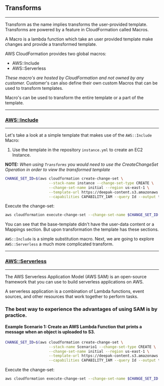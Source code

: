 ## Transforms
---

Transform as the name implies transforms the user-provided template. Transforms are powered by a feature in CloudFormation called Macros. 

A Macro is a lambda function which take an user provided template make changes and provide a transformed template.

AWS CloudFormation provides two global macros:

* AWS::Include
* AWS::Serverless

*These macro's are hosted by CloudFormation and not owned by any customer.* Customer's can also define their own custom Macros that can be used to transform templates.

Macro's can be used to transform the entire template or a part of the template.

---

### [AWS::Include](https://docs.aws.amazon.com/AWSCloudFormation/latest/UserGuide/create-reusable-transform-function-snippets-and-add-to-your-template-with-aws-include-transform.html)

---

Let's take a look at a simple template that makes use of the `AWS::Include` Macro:

1. Use the template in the repository `instance.yml` to create an EC2 Instance.

**NOTE:** *When using `Transforms` you would need to use the CreateChangeSet Operation in order to view the transformed template*

```bash
CHANGE_SET_ID=$(aws cloudformation create-change-set \
                    --stack-name instance --change-set-type CREATE \
                    --change-set-name initial --region us-east-1 \
                    --template-url https://deepak-content.s3.amazonaws.com/instance.yml \
                    --capabilities CAPABILITY_IAM --query Id --output text)
```

Execute the change-set:

```bash
aws cloudformation execute-change-set --change-set-name $CHANGE_SET_ID
```

You can see that the base-template didn't have the user-data content or a Mappings section. But upon transformation the template has these sections.

`AWS::Include` is a simple substitution macro. Next, we are going to explore `AWS::Serverless` a much more complicated transform.

---

### [AWS::Serverless](https://docs.aws.amazon.com/serverless-application-model/latest/developerguide/what-is-sam.html)

---

The AWS Serverless Application Model (AWS SAM) is an open-source framework that you can use to build serverless applications on AWS.

A serverless application is a combination of Lambda functions, event sources, and other resources that work together to perform tasks.

### The best way to experience the advantages of using SAM is by practice. 

#### Example Scenario 1: Create an AWS Lambda Function that prints a message when an object is uploaded to S3.

```bash
CHANGE_SET_ID=$(aws cloudformation create-change-set \
                    --stack-name Scenario1 --change-set-type CREATE \
                    --change-set-name initial --region us-east-1 \
                    --template-url https://deepak-content.s3.amazonaws.com/Scenario1.yml \
                    --capabilities CAPABILITY_IAM --query Id --output text)
```

Execute the change-set:

```bash
aws cloudformation execute-change-set --change-set-name $CHANGE_SET_ID
```





